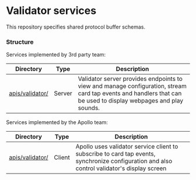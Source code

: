# Validator services

This repository specifies shared protocol buffer schemas.

### Structure

Services implemented by 3rd party team:

| Directory          | Type      |   Description
|--------------------|-----------|--------------------
| [apis/validator/](https://github.com/apollo-hq/fleet-node/tree/master/apis/validator/v1)    | Server    | Validator server provides endpoints to view and manage configuration, stream card tap events and handlers that can be used to display webpages and play sounds.


Services implemented by the Apollo team:

| Directory          | Type      |   Description
|--------------------|-----------|--------------------
| [apis/validator/](https://github.com/apollo-hq/fleet-node/tree/master/apis/validator/v1)    | Client    | Apollo uses validator service client to subscribe to card tap events, synchronize configuration and also control validator's display screen
